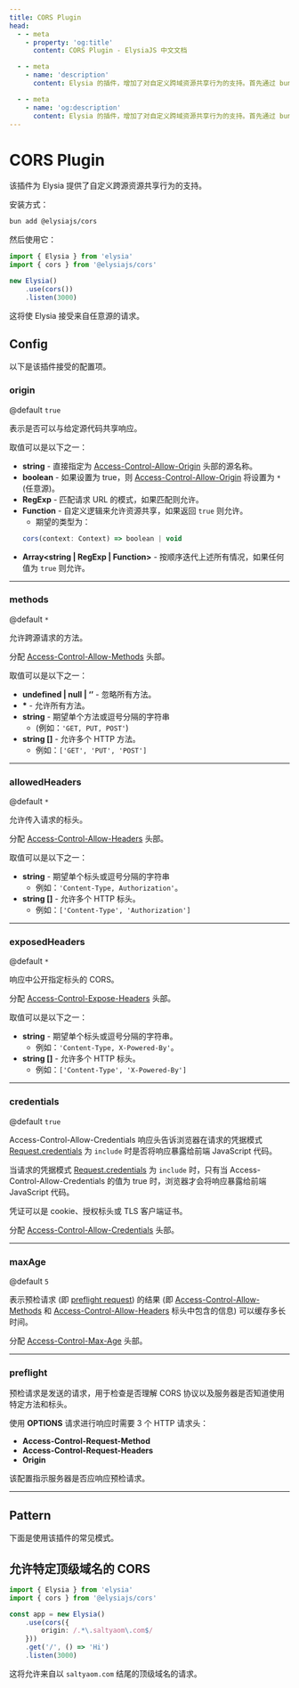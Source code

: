 ```yaml
---
title: CORS Plugin
head:
  - - meta
    - property: 'og:title'
      content: CORS Plugin - ElysiaJS 中文文档

  - - meta
    - name: 'description'
      content: Elysia 的插件，增加了对自定义跨域资源共享行为的支持。首先通过 bun add @elysiajs/cors 安装插件。

  - - meta
    - name: 'og:description'
      content: Elysia 的插件，增加了对自定义跨域资源共享行为的支持。首先通过 bun add @elysiajs/cors 安装插件。
---
```


# CORS Plugin
该插件为 Elysia 提供了自定义跨源资源共享行为的支持。

安装方式：
```bash
bun add @elysiajs/cors
```

然后使用它：
```typescript
import { Elysia } from 'elysia'
import { cors } from '@elysiajs/cors'

new Elysia()
    .use(cors())
    .listen(3000)
```

这将使 Elysia 接受来自任意源的请求。

## Config
以下是该插件接受的配置项。

### origin
@default `true`

表示是否可以与给定源代码共享响应。

取值可以是以下之一：
- **string** - 直接指定为 [Access-Control-Allow-Origin](https://developer.mozilla.org/en-US/docs/Web/HTTP/Headers/Access-Control-Allow-Origin) 头部的源名称。
- **boolean** - 如果设置为 true，则 [Access-Control-Allow-Origin](https://developer.mozilla.org/en-US/docs/Web/HTTP/Headers/Access-Control-Allow-Origin) 将设置为 `*` (任意源)。
- **RegExp** - 匹配请求 URL 的模式，如果匹配则允许。
- **Function** - 自定义逻辑来允许资源共享，如果返回 `true` 则允许。
    - 期望的类型为：
    ```typescript
    cors(context: Context) => boolean | void
    ```
- **Array<string | RegExp | Function>** - 按顺序迭代上述所有情况，如果任何值为 `true` 则允许。

---
### methods
@default `*`

允许跨源请求的方法。

分配 [Access-Control-Allow-Methods](https://developer.mozilla.org/en-US/docs/Web/HTTP/Headers/Access-Control-Allow-Methods) 头部。

取值可以是以下之一：
- **undefined | null | ‘’** - 忽略所有方法。
- **\*** - 允许所有方法。
- **string** - 期望单个方法或逗号分隔的字符串
    - (例如：`'GET, PUT, POST'`)
- **string []** - 允许多个 HTTP 方法。
    - 例如：`['GET', 'PUT', 'POST']`

---
### allowedHeaders
@default `*`

允许传入请求的标头。

分配 [Access-Control-Allow-Headers](https://developer.mozilla.org/en-US/docs/Web/HTTP/Headers/Access-Control-Allow-Headers) 头部。

取值可以是以下之一：
- **string** - 期望单个标头或逗号分隔的字符串
    - 例如：`'Content-Type, Authorization'`。
- **string []** - 允许多个 HTTP 标头。
    - 例如：`['Content-Type', 'Authorization']`

---
### exposedHeaders
@default `*`

响应中公开指定标头的 CORS。

分配 [Access-Control-Expose-Headers](https://developer.mozilla.org/en-US/docs/Web/HTTP/Headers/Access-Control-Expose-Headers) 头部。

取值可以是以下之一：
- **string** - 期望单个标头或逗号分隔的字符串。
    - 例如：`'Content-Type, X-Powered-By'`。
- **string []** - 允许多个 HTTP 标头。
    - 例如：`['Content-Type', 'X-Powered-By']`

---
### credentials
@default `true`

Access-Control-Allow-Credentials 响应头告诉浏览器在请求的凭据模式 [Request.credentials](https://developer.mozilla.org/en-US/docs/Web/API/Request/credentials) 为 `include` 时是否将响应暴露给前端 JavaScript 代码。

当请求的凭据模式 [Request.credentials](https://developer.mozilla.org/en-US/docs/Web/API/Request/credentials) 为 `include` 时，只有当 Access-Control-Allow-Credentials 的值为 true 时，浏览器才会将响应暴露给前端 JavaScript 代码。

凭证可以是 cookie、授权标头或 TLS 客户端证书。

分配 [Access-Control-Allow-Credentials](https://developer.mozilla.org/en-US/docs/Web/HTTP/Headers/Access-Control-Allow-Credentials) 头部。

---
### maxAge
@default `5`

表示预检请求 (即 [preflight request](https://developer.mozilla.org/en-US/docs/Glossary/Preflight_request)) 的结果 (即 [Access-Control-Allow-Methods](https://developer.mozilla.org/en-US/docs/Web/HTTP/Headers/Access-Control-Allow-Methods) 和 [Access-Control-Allow-Headers](https://developer.mozilla.org/en-US/docs/Web/HTTP/Headers/Access-Control-Allow-Headers) 标头中包含的信息) 可以缓存多长时间。

分配 [Access-Control-Max-Age](https://developer.mozilla.org/en-US/docs/Web/HTTP/Headers/Access-Control-Max-Age) 头部。

---
### preflight
预检请求是发送的请求，用于检查是否理解 CORS 协议以及服务器是否知道使用特定方法和标头。

使用 **OPTIONS** 请求进行响应时需要 3 个 HTTP 请求头：
- **Access-Control-Request-Method**
- **Access-Control-Request-Headers**
- **Origin**

该配置指示服务器是否应响应预检请求。

---
## Pattern
下面是使用该插件的常见模式。

## 允许特定顶级域名的 CORS

```typescript
import { Elysia } from 'elysia'
import { cors } from '@elysiajs/cors'

const app = new Elysia()
    .use(cors({
        origin: /.*\.saltyaom\.com$/
    }))
    .get('/', () => 'Hi')
    .listen(3000)
```

这将允许来自以 `saltyaom.com` 结尾的顶级域名的请求。